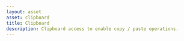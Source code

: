```yaml
---
layout: asset
asset: clipboard
title: Clipboard
description: Clipboard access to enable copy / paste operations.
---
```

